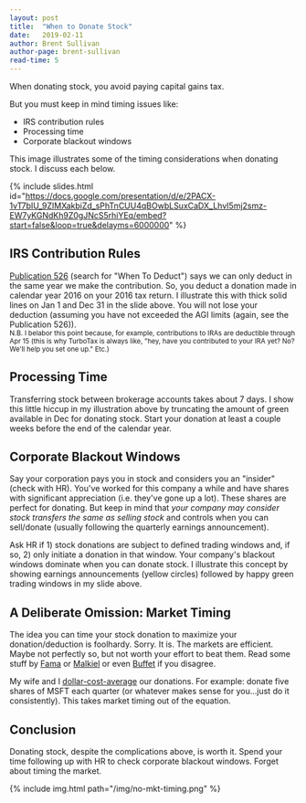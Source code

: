 ```yaml
---
layout: post
title:  "When to Donate Stock"
date:   2019-02-11
author: Brent Sullivan
author-page: brent-sullivan
read-time: 5
---
```


When donating stock, you avoid paying capital gains tax.

But you must keep in mind timing issues like:
+ IRS contribution rules
+ Processing time
+ Corporate blackout windows

This image illustrates some of the timing considerations when donating stock. I discuss each below.

{% include slides.html id="https://docs.google.com/presentation/d/e/2PACX-1vT7bIU_9ZIMXakbiZd_sPhTnCUU4qBOwbLSuxCaDX_LhvI5mj2smz-EW7yKGNdKh9Z0gJNcS5rhiYEq/embed?start=false&loop=true&delayms=6000000" %}

IRS Contribution Rules
---
[Publication 526](https://www.irs.gov/pub/irs-pdf/p526.pdf) (search for "When To Deduct") says we can only deduct in the same year we make the contribution. So, you deduct a donation made in calendar year 2016 on your 2016 tax return. I illustrate this with thick solid lines on Jan 1 and Dec 31 in the slide above. You will not lose your deduction (assuming you have not exceeded the AGI limits (again, see the Publication 526)).
<br><sub>N.B. I belabor this point because, for example, contributions to IRAs are deductible through Apr 15 (this is why TurboTax is always like, "hey, have you contributed to your IRA yet? No? We'll help you set one up." Etc.)</sub>

Processing Time
---
Transferring stock between brokerage accounts takes about 7 days. I show this little hiccup in my illustration above by truncating the amount of green available in Dec for donating stock. Start your donation at least a couple weeks before the end of the calendar year.

Corporate Blackout Windows
---
Say your corporation pays you in stock and considers you an "insider" (check with HR). You've worked for this company a while and have shares with significant appreciation (i.e. they've gone up a lot). These shares are perfect for donating. But keep in mind that *your company may consider stock transfers the same as selling stock* and controls when you can sell/donate (usually following the quarterly earnings announcement). 

Ask HR if 1) stock donations are subject to defined trading windows and, if so, 2) only initiate a donation in that window. Your company's blackout windows dominate when you can donate stock. I illustrate this concept by showing earnings announcements (yellow circles) followed by happy green trading windows in my slide above.

A Deliberate Omission: Market Timing
---
The idea you can time your stock donation to maximize your donation/deduction is foolhardy. Sorry. It is. The markets are efficient. Maybe not perfectly so, but not worth your effort to beat them. Read some stuff by [Fama](https://www.chicagobooth.edu/faculty/directory/f/eugene-f-fama) or [Malkiel](https://www.amazon.com/Random-Walk-Down-Wall-Street/dp/1324002182) or even [Buffet](http://www.berkshirehathaway.com/letters/2017ltr.pdf) if you disagree. 

My wife and I [dollar-cost-average](https://www.nerdwallet.com/blog/investing/dollar-cost-averaging-2/) our donations. For example: donate five shares of MSFT each quarter (or whatever makes sense for you...just do it consistently). This takes market timing out of the equation. 

Conclusion
---
Donating stock, despite the complications above, is worth it. Spend your time following up with HR to check corporate blackout windows. Forget about timing the market.

{% include img.html path="/img/no-mkt-timing.png" %}


